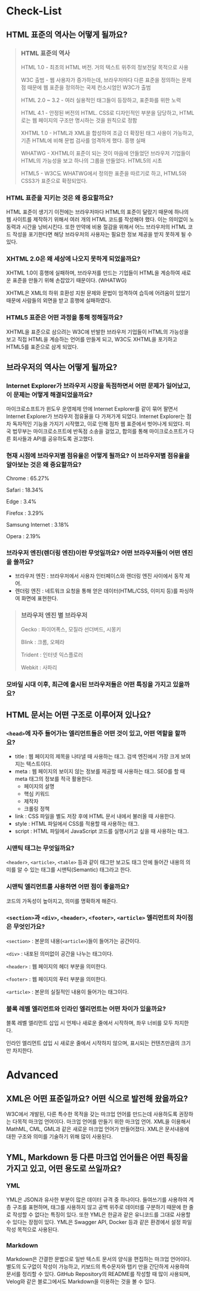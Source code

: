 

# Check-List

## HTML 표준의 역사는 어떻게 될까요?

> ### HTML 표준의 역사
>
> HTML 1.0 - 최초의 HTML 버전. 거의 텍스트 위주의 정보전달 목적으로 사용
>
> W3C 출범 - 웹 사용자가 증가하는데, 브라우저마다 다른 표준을 정의하는 문제점 때문에 웹 표준을 정의하는 국제 컨소시엄인 W3C가 출범
>
> HTML 2.0 ~ 3.2 - 여러 실용적인 태그들이 등장하고, 표준화를 위한 노력
>
> HTML 4.1 - 안정된 버전의 HTML. CSS로 디자인적인 부분을 담당하고, HTML로는 웹 페이지의 구조만 명시하는 것을 원칙으로 정함
>
> XHTML 1.0 - HTML과 XML을 합성하여 조금 더 확장된 태그 사용이 가능하고, 기존 HTML에 비해 문법 검사를 엄격하게 했다. 흥행 실패
>
> WHATWG - XHTML이 표준이 되는 것이 마음에 안들었던 브라우저 기업들이 HTML의 가능성을 보고 하나의 그룹을 만들었다. HTML5의 시초
>
> HTML5 - W3C도 WHATWG에서 정의한 표준을 따르기로 하고, HTML5와 CSS3가 표준으로 확정되었다.

### HTML 표준을 지키는 것은 왜 중요할까요?

HTML 표준이 생기기 이전에는 브라우저마다 HTML의 표준이 달랐기 때문에 하나의 웹 사이트를 제작하기 위해서 여러 개의 HTML 코드를 작성해야 했다. 이는 의미없이 노동력과 시간을 낭비시킨다. 또한 만약에 비용 절감을 위해서 어느 브라우저의 HTML 코드 작성을 포기한다면 해당 브라우저의 사용자는 필요한 정보 제공을 받지 못하게 될 수 있다.

### XHTML 2.0은 왜 세상에 나오지 못하게 되었을까요?

XHTML 1.0이 흥행에 실패하며, 브라우저를 만드는 기업들이 HTML을 계승하여 새로운 표준을 만들기 위해 손잡았기 때문이다. (WHATWG)

XHTML은 XML의 하위 호환성 지원 문제와 문법이 엄격하여 습득에 어려움이 있었기 때문에  사람들의 외면을 받고 흥행에 실패하였다.

### HTML5 표준은 어떤 과정을 통해 정해질까요?

XHTML을 표준으로 삼으려는 W3C에 반발한 브라우저 기업들이 HTML의 가능성을 보고 직접 HTML을 계승하는 언어를 만들게 되고, W3C도 XHTML을 포기하고 HTML5를 표준으로 삼게 되었다.

## 브라우저의 역사는 어떻게 될까요?

### Internet Explorer가 브라우저 시장을 독점하면서 어떤 문제가 일어났고, 이 문제는 어떻게 해결되었을까요?

마이크로소프트가 윈도우 운영체제 안에 Internet Explorer를 같이 묶어 팔면서 Internet Explorer가 브라우저 점유율을 다 가져가게 되었다. Internet Explorer는 점차 독자적인 기능을 가지기 시작했고, 이로 인해 점차 웹 표준에서 벗어나게 되었다. 미국 법무부는 마이크로소프트에 반독점 소송을 걸었고, 합의를 통해 마이크로소프트가 다른 회사들과 API를 공유하도록 권고했다.

### 현재 시점에 브라우저별 점유율은 어떻게 될까요? 이 브라우저별 점유율을 알아보는 것은 왜 중요할까요?

Chrome : 65.27%

Safari : 18.34%

Edge : 3.4%

Firefox : 3.29%

Samsung Internet : 3.18%

Opera : 2.19%

### 브라우저 엔진(렌더링 엔진)이란 무엇일까요? 어떤 브라우저들이 어떤 엔진을 쓸까요?

- 브라우저 엔진 : 브라우저에서 사용자 인터페이스와 렌더링 엔진 사이에서 동작 제어.
- 렌더링 엔진 : 네트워크 요청을 통해 얻은 데이터(HTML/CSS, 이미지 등)를 파싱하여 화면에 표현한다.

> ### 브라우저 엔진 별 브라우저
>
> Gecko : 파이어폭스, 모질라 선더버드, 시몽키
>
> Blink : 크롬, 오페라
>
> Trident : 인터넷 익스플로러
>
> Webkit : 사파리

### 모바일 시대 이후, 최근에 출시된 브라우저들은 어떤 특징을 가지고 있을까요?

## HTML 문서는 어떤 구조로 이루어져 있나요?

### `<head>`에 자주 들어가는 엘리먼트들은 어떤 것이 있고, 어떤 역할을 할까요?

- title : 웹 페이지의 제목을 나타낼 때 사용하는 태그. 검색 엔진에서 가장 크게 보여지는 텍스트이다.
- meta : 웹 페이지의 보이지 않는 정보를 제공할 때 사용하는 태그. SEO를 할 때 meta 태그의 정보를 적극 활용한다.
  - 페이지의 설명
  - 핵심 키워드
  - 제작자
  - 크롤링 정책
- link : CSS 파일을 별도 저장 후에 HTML 문서 내에서 불러올 때 사용한다.
- style : HTML 파일에서 CSS를 적용할 때 사용하는 태그.
- script : HTML 파일에서 JavaScript 코드를 실행시키고 싶을 때 사용하는 태그.

### 시맨틱 태그는 무엇일까요?

`<header>`, `<article>`, `<table>` 등과 같이 태그만 보고도 태그 안에 들어간 내용의 의미를 알 수 있는 태그를 시맨틱(Semantic) 태그라고 한다.

### 시맨틱 엘리먼트를 사용하면 어떤 점이 좋을까요?

코드의 가독성이 높아지고, 의미를 명확하게 해준다.

### `<section>`과 `<div>`, `<header>`, `<footer>`, `<article>` 엘리먼트의 차이점은 무엇인가요?

`<section>` : 본문의 내용(`<article>`)들이 들어가는 공간이다.

`<div>` : 내포된 의미없이 공간을 나누는 태그이다.

`<header>` : 웹 페이지의 헤더 부분을 의미한다.

`<footer>` : 웹 페이지의 푸터 부분을 의미한다.

`<article>` : 본문의 실질적인 내용이 들어가는 태그이다.

### 블록 레벨 엘리먼트와 인라인 엘리먼트는 어떤 차이가 있을까요?

블록 레벨 엘리먼트 삽입 시 언제나 새로운 줄에서 시작하며, 좌우 너비를 모두 차지한다.

인라인 엘리먼트 삽입 시 새로운 줄에서 시작하지 않으며, 표시되는 컨텐츠만큼의 크기만 차지한다.

# Advanced

## XML은 어떤 표준일까요? 어떤 식으로 발전해 왔을까요?

W3C에서 개발된, 다른 특수한 목적을 갖는 마크업 언어를 만드는데 사용하도록 권장하는 다목적 마크업 언어이다. 마크업 언어를 만들기 위한 마크업 언어. XML을 이용해서 MathML, CML, GML과 같은 새로운 마크업 언어가 만들어졌다. XML은 문서내용에 대한 구조와 의미를 기술하기 위해 많이 사용된다.

## YML, Markdown 등 다른 마크업 언어들은 어떤 특징을 가지고 있고, 어떤 용도로 쓰일까요?

### YML

YML은 JSON과 유사한 부분이 많은 데이터 규격 중 하나이다. 들여쓰기를 사용하여 계층 구조를 표현하며, 태그를 사용하지 않고 공백 위주로 데이터를 구분하기 때문에 한 줄로 작성할 수 없다는 특징이 있다. 또한 YML은 한글과 같은 유니코드를 그대로 사용할 수 있다는 장점이 있다. YML은 Swagger API, Docker 등과 같은 환경에서 설정 파일 작성 목적으로 사용된다.

### Markdown

Markdown은 간결한 문법으로 일반 텍스트 문서의 양식을 편집하는 마크업 언어이다. 별도의 도구없이 작성이 가능하고, 키보드의 특수문자와 탭키 만을 간단하게 사용하여 문서를 정리할 수 있다. GitHub Repository의 README를 작성할 때 많이 사용되며, Velog와 같은 블로그에서도 Markdown을 이용하는 것을 볼 수 있다.


